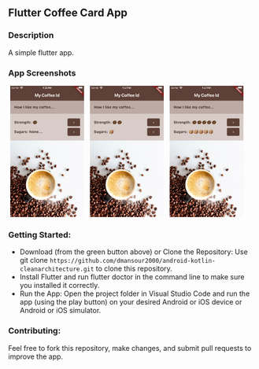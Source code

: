 ## Flutter Coffee Card App
 
 ### Description

A simple flutter app.

### App Screenshots
<p>
   <img src="https://github.com/dmansour2000/flutter_coffee_card/blob/main/screenshots/Simulator%20Screenshot%20-%20iPhone%20SE%20(3rd%20generation)%20-%202024-10-25%20at%2013.26.52.png", width="150" hspace="4"/>
   <img src="https://github.com/dmansour2000/flutter_coffee_card/blob/main/screenshots/Simulator%20Screenshot%20-%20iPhone%20SE%20(3rd%20generation)%20-%202024-10-25%20at%2013.27.00.png", width="150" hspace="4"/>
   <img src="https://github.com/dmansour2000/flutter_coffee_card/blob/main/screenshots/Simulator%20Screenshot%20-%20iPhone%20SE%20(3rd%20generation)%20-%202024-10-25%20at%2013.27.14.png", width="150" hspace="4"/>

</p>


### Getting Started:

- Download (from the green button above) or Clone the Repository: Use git clone ``` https://github.com/dmansour2000/android-kotlin-cleanarchitecture.git ``` to clone this repository.
- Install Flutter and run flutter doctor in the command line to make sure you installed it correctly.
- Run the App: Open the project folder in Visual Studio Code and run the app (using the play button) on your desired Android or iOS device or Android or iOS simulator.


### Contributing:
Feel free to fork this repository, make changes, and submit pull requests to improve the app. 



